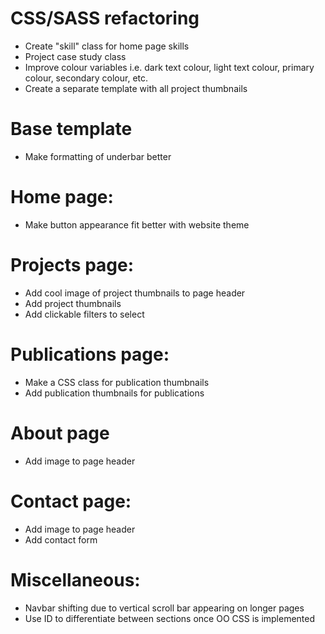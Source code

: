 # CSS/SASS refactoring
- Create "skill" class for home page skills 
- Project case study class
- Improve colour variables i.e. dark text colour, light text colour, primary colour, secondary colour, etc.
- Create a separate template with all project thumbnails

# Base template
- Make formatting of underbar better

# Home page:
- Make button appearance fit better with website theme

# Projects page:
- Add cool image of project thumbnails to page header
- Add project thumbnails
- Add clickable filters to select 

# Publications page:
- Make a CSS class for publication thumbnails
- Add publication thumbnails for publications

# About page
- Add image to page header

# Contact page:
- Add image to page header
- Add contact form

# Miscellaneous: 
- Navbar shifting due to vertical scroll bar appearing on longer pages
- Use ID to differentiate between sections once OO CSS is
implemented
